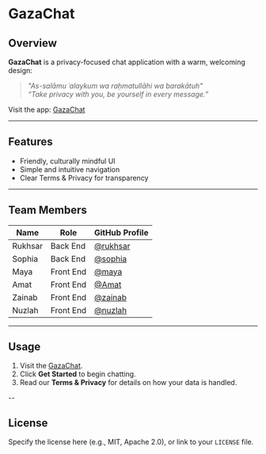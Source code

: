 # GazaChat 

##  Overview
**GazaChat** is a privacy-focused chat application with a warm, welcoming design:
> _"As-salāmu ʿalaykum wa raḥmatullāhi wa barakātuh"_  
> _“Take privacy with you, be yourself in every message.”_

Visit the app: [GazaChat](https://alzunelak.github.io/GazaChat/index.html)

---

##  Features
- Friendly, culturally mindful UI
- Simple and intuitive navigation
- Clear Terms & Privacy for transparency

---

##  Team Members
| Name                | Role                     | GitHub Profile                                              |
|---------------------|--------------------------|-------------------------------------------------------------|
| Rukhsar             | Back End                 | [@rukhsar](https://github.com/yourusername)                 |
| Sophia              | Back End                 | [@sophia](https://github.com/yourusername)                  |
| Maya                | Front End                | [@maya](https://github.com/yourusername)                    |
| Amat                | Front End                | [@Amat](https://github.com/yourusername)                    |
| Zainab              | Front End                | [@zainab](https://github.com/yourusername)                  |
| Nuzlah              | Front End                | [@nuzlah](https://github.com/yourusername)                  |

---

##  Usage
1. Visit the [GazaChat](https://alzunelak.github.io/GazaChat/index.html).
2. Click **Get Started** to begin chatting.
3. Read our **Terms & Privacy** for details on how your data is handled.

--

##  License
Specify the license here (e.g., MIT, Apache 2.0), or link to your `LICENSE` file.
